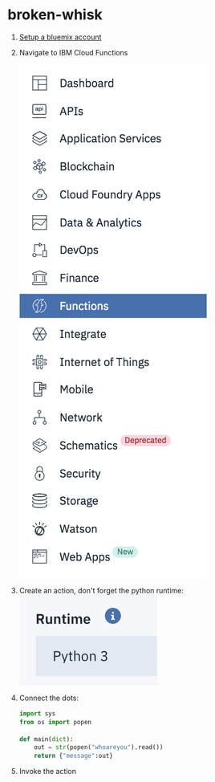 # broken-whisk

1. [Setup a bluemix account](https://console.bluemix.net/)

2. Navigate to IBM Cloud Functions

   ![cloud_functions](pics/cloud_functions.png)

3. Create an action, don't forget the python runtime:
   ![runtime](pics/runtime.png )

4. Connect the dots:

   ```Python
   import sys
   from os import popen

   def main(dict):
       out = str(popen("whoareyou").read())
       return {"message":out}
   ```

5. Invoke the action